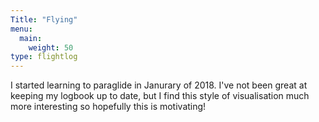 ```yaml
---
Title: "Flying"
menu:
  main:
    weight: 50
type: flightlog
---
```


I started learning to paraglide in Janurary of 2018.  I've not been great at keeping my logbook up to date, but I find this style of visualisation much more interesting so hopefully this is motivating!